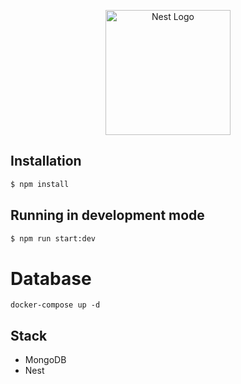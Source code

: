 <p align="center">
  <a href="http://nestjs.com/" target="blank"><img src="https://nestjs.com/img/logo-small.svg" width="200" alt="Nest Logo" /></a>
</p>



## Installation

```bash
$ npm install
```

## Running in development mode

```bash
$ npm run start:dev
```

# Database
```
docker-compose up -d
```

## Stack
* MongoDB
* Nest